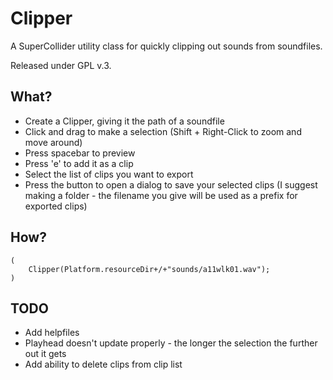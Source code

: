 Clipper
=======

A SuperCollider utility class for quickly clipping out sounds from soundfiles.

Released under GPL v.3.

What?
-----

* Create a Clipper, giving it the path of a soundfile
* Click and drag to make a selection (Shift + Right-Click to zoom and move around)
* Press spacebar to preview
* Press 'e' to add it as a clip
* Select the list of clips you want to export
* Press the button to open a dialog to save your selected clips (I suggest making a folder - the filename you give will be used as a prefix for exported clips)

How?
----
	(
		Clipper(Platform.resourceDir+/+"sounds/a11wlk01.wav");
	)


TODO
----
* Add helpfiles
* Playhead doesn't update properly - the longer the selection the further out it gets
* Add ability to delete clips from clip list

